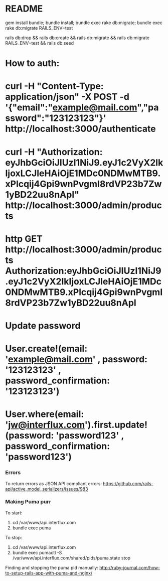 # README

gem install bundle; bundle install; bundle exec rake db:migrate; bundle exec rake db:migrate RAILS_ENV=test

rails db:drop && rails db:create && rails db:migrate && rails db:migrate RAILS_ENV=test && rails db:seed

# How to auth:
# curl -H "Content-Type: application/json" -X POST -d '{"email":"example@mail.com","password":"123123123"}' http://localhost:3000/authenticate
# curl -H "Authorization: eyJhbGciOiJIUzI1NiJ9.eyJ1c2VyX2lkIjoxLCJleHAiOjE1MDc0NDMwMTB9.xPlcqij4Gpi9wnPvgmI8rdVP23b7Zw1yBD22uu8nApI" http://localhost:3000/admin/products
# http GET http://localhost:3000/admin/products Authorization:eyJhbGciOiJIUzI1NiJ9.eyJ1c2VyX2lkIjoxLCJleHAiOjE1MDc0NDMwMTB9.xPlcqij4Gpi9wnPvgmI8rdVP23b7Zw1yBD22uu8nApI

# Update password
# User.create!(email: 'example@mail.com' , password: '123123123' , password_confirmation: '123123123')
# User.where(email: 'jw@interflux.com').first.update!(password: 'password123' , password_confirmation: 'password123')



### Errors

To return errors as JSON API compliant errors:
https://github.com/rails-api/active_model_serializers/issues/983




### Making Puma purr

To start:
1. cd /var/www/api.interflux.com
2. bundle exec puma

To stop:
1. cd /var/www/api.interflux.com
2. bundle exec pumactl -S /var/www/api.interflux.com/shared/pids/puma.state stop

Finding and stopping the puma pid manually:
http://ruby-journal.com/how-to-setup-rails-app-with-puma-and-nginx/
